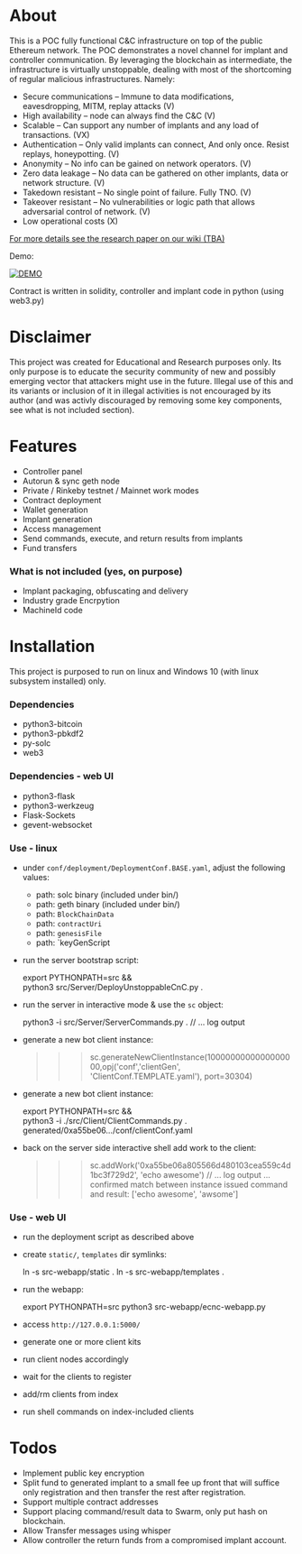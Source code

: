 # About
This is a POC fully functional C&C infrastructure on top of the public Ethereum network. The POC demonstrates a novel channel for implant and controller communication. By leveraging the blockchain as intermediate, the infrastructure is virtually unstoppable, dealing with most of the shortcoming of regular malicious infrastructures. Namely:
- Secure communications – Immune to data modifications, eavesdropping, MITM, replay attacks (V)
- High availability – node can always find the C&C (V)
- Scalable – Can support any number of implants and any load of transactions. (VX)
- Authentication – Only valid implants can connect, And only once. Resist replays, honeypotting. (V)
- Anonymity – No info can be gained on network operators. (V)
- Zero data leakage – No data can be gathered on other implants, data or network structure. (V)
- Takedown resistant – No single point of failure. Fully TNO. (V)
- Takeover resistant – No vulnerabilities or logic path that allows adversarial control of network. (V)
- Low operational costs (X)

[For more details see the research paper on our wiki (TBA)](https://github.com/platdrag/UnblockableChains.wiki.git)

Demo:

[![DEMO](https://img.youtube.com/vi/82BalW09F54/0.jpg)](https://www.youtube.com/watch?v=82BalW09F54)

Contract is written in solidity, controller and implant code in python (using web3.py)

# Disclaimer
This project was created for Educational and Research purposes only. Its only purpose is to educate the security community of new and possibly emerging vector that attackers might use in the future. Illegal use of this and its variants or inclusion of it in illegal activities is not encouraged by its author (and was activly discouraged by removing some key components, see what is not included section).  

# Features
- Controller panel
- Autorun & sync geth node
- Private / Rinkeby testnet / Mainnet work modes
- Contract deployment
- Wallet generation
- Implant generation
- Access management
- Send commands, execute, and return results from implants
- Fund transfers

### What is not included (yes, on purpose)
- Implant packaging, obfuscating and delivery
- Industry grade Encrpytion
- MachineId code


# Installation
This project is purposed to run on linux and Windows 10 (with linux subsystem installed) only.

### Dependencies
- python3-bitcoin
- python3-pbkdf2
- py-solc
- web3

### Dependencies - web UI
- python3-flask
- python3-werkzeug
- Flask-Sockets
- gevent-websocket

### Use - linux
- under `conf/deployment/DeploymentConf.BASE.yaml`, adjust the following values:
    - path: solc binary (included under bin/)
    - path: geth binary (included under bin/)
    - path: `BlockChainData`
    - path: `contractUri`
    - path: `genesisFile`
    - path: `keyGenScript

- run the server bootstrap script:

    export PYTHONPATH=src && \
    python3 src/Server/DeployUnstoppableCnC.py .

- run the server in interactive mode & use the `sc` object:

    python3 -i src/Server/ServerCommands.py .
    // ... log output

- generate a new bot client instance:

    >>> sc.generateNewClientInstance(1000000000000000000,opj('conf','clientGen', 'ClientConf.TEMPLATE.yaml'), port=30304)

- generate a new bot client instance:

    export PYTHONPATH=src && \
    python3 -i ./src/Client/ClientCommands.py . generated/0xa55be06.../conf/clientConf.yaml

- back on the server side interactive shell add work to the client:

    >>> sc.addWork('0xa55be06a805566d480103cea559c4d1bc3f729d2', 'echo awesome')
    // ... log output
    ... confirmed match between instance issued command and result: ['echo awesome', 'awsome']


### Use - web UI
- run the deployment script as described above
- create `static/`, `templates` dir symlinks:

    ln -s src-webapp/static .
    ln -s src-webapp/templates .

- run the webapp:

    export PYTHONPATH=src
    python3 src-webapp/ecnc-webapp.py

- access `http://127.0.0.1:5000/`
- generate one or more client kits
- run client nodes accordingly
- wait for the clients to register
- add/rm clients from index
- run shell commands on index-included clients 


# Todos
- Implement public key encryption
- Split fund to generated implant to a small fee up front that will suffice only registration and then transfer the rest after registration.
- Support multiple contract addresses
- Support placing command/result data to Swarm, only put hash on blockchain. 
- Allow Transfer messages using whisper
- Allow controller the return funds from a compromised implant account.
